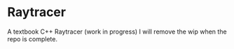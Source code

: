 # Raytracer
A textbook C++ Raytracer (work in progress)
I will remove the wip when the repo is complete.
